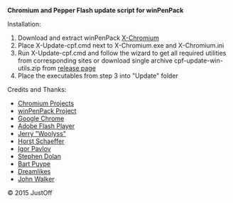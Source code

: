 **Chromium and Pepper Flash update script for winPenPack**

Installation:

1. Download and extract winPenPack [X-Chromium](http://www.winpenpack.com/en/download.php?view.1082)
2. Place X-Update-cpf.cmd next to X-Chromium.exe and X-Chromium.ini
3. Run X-Update-cpf.cmd and follow the wizard to get all required utilities from corresponding sites or download single archive cpf-update-win-utils.zip from [release page](https://github.com/JustOff/cpf-update-win/releases/latest)
4. Place the executables from step 3 into "Update" folder

Credits and Thanks:
* [Chromium Projects](http://www.chromium.org/)
* [winPenPack Project](http://www.winpenpack.com/)
* [Google Chrome](https://www.google.com/chrome/)
* [Adobe Flash Player](http://get.adobe.com/flashplayer/)
* [Jerry "Woolyss"](http://chromium.woolyss.com/)
* [Horst Schaeffer](http://www.horstmuc.de/)
* [Igor Pavlov](http://www.7-zip.org/)
* [Stephen Dolan](http://stedolan.github.io/jq/)
* [Bart Puype](http://users.ugent.be/~bpuype/wget/)
* [Dreamlikes](https://code.google.com/p/gnu-on-windows/)
* [John Walker](https://www.fourmilab.ch/md5/)

&copy; 2015 JustOff
